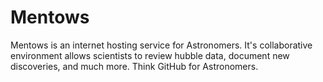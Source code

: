 # Mentows
Mentows is an internet hosting service for Astronomers. It's collaborative environment allows scientists to review hubble data, document new discoveries, and much more. Think GitHub for Astronomers.